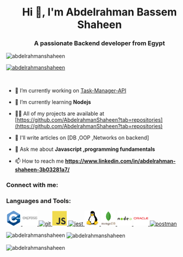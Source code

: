 <h1 align="center">Hi 👋, I'm Abdelrahman Bassem Shaheen</h1>
<h3 align="center">A passionate Backend developer from Egypt</h3>

<p align="left"> <img src="https://komarev.com/ghpvc/?username=abdelrahmanshaheen&label=Profile%20views&color=0e75b6&style=flat" alt="abdelrahmanshaheen" /> </p>

<p align="left"> <a href="https://github.com/ryo-ma/github-profile-trophy"><img src="https://github-profile-trophy.vercel.app/?username=abdelrahmanshaheen" alt="abdelrahmanshaheen" /></a> </p>

<p align="left"> <a href="https://twitter.com/" target="blank"><img src="https://img.shields.io/twitter/follow/?logo=twitter&style=for-the-badge" alt="" /></a> </p>

- 🔭 I’m currently working on [Task-Manager-API](https://github.com/AbdelrahmanShaheen/task-manager-api)

- 🌱 I’m currently learning **Nodejs**

- 👨‍💻 All of my projects are available at [https://github.com/AbdelrahmanShaheen?tab=repositories](https://github.com/AbdelrahmanShaheen?tab=repositories)

- 📝 I'll write articles on [DB ,OOP ,Networks on backend]

- 💬 Ask me about **Javascript ,programming fundamentals**

- 📫 How to reach me **https://www.linkedin.com/in/abdelrahman-shaheen-3b03281a7/**

<h3 align="left">Connect with me:</h3>
<p align="left">
</p>

<h3 align="left">Languages and Tools:</h3>
<p align="left"> <a href="https://www.w3schools.com/cpp/" target="_blank" rel="noreferrer"> <img src="https://raw.githubusercontent.com/devicons/devicon/master/icons/cplusplus/cplusplus-original.svg" alt="cplusplus" width="40" height="40"/> </a> <a href="https://expressjs.com" target="_blank" rel="noreferrer"> <img src="https://raw.githubusercontent.com/devicons/devicon/master/icons/express/express-original-wordmark.svg" alt="express" width="40" height="40"/> </a> <a href="https://git-scm.com/" target="_blank" rel="noreferrer"> <img src="https://www.vectorlogo.zone/logos/git-scm/git-scm-icon.svg" alt="git" width="40" height="40"/> </a> <a href="https://developer.mozilla.org/en-US/docs/Web/JavaScript" target="_blank" rel="noreferrer"> <img src="https://raw.githubusercontent.com/devicons/devicon/master/icons/javascript/javascript-original.svg" alt="javascript" width="40" height="40"/> </a> <a href="https://jestjs.io" target="_blank" rel="noreferrer"> <img src="https://www.vectorlogo.zone/logos/jestjsio/jestjsio-icon.svg" alt="jest" width="40" height="40"/> </a> <a href="https://www.linux.org/" target="_blank" rel="noreferrer"> <img src="https://raw.githubusercontent.com/devicons/devicon/master/icons/linux/linux-original.svg" alt="linux" width="40" height="40"/> </a> <a href="https://www.mongodb.com/" target="_blank" rel="noreferrer"> <img src="https://raw.githubusercontent.com/devicons/devicon/master/icons/mongodb/mongodb-original-wordmark.svg" alt="mongodb" width="40" height="40"/> </a> <a href="https://nodejs.org" target="_blank" rel="noreferrer"> <img src="https://raw.githubusercontent.com/devicons/devicon/master/icons/nodejs/nodejs-original-wordmark.svg" alt="nodejs" width="40" height="40"/> </a> <a href="https://www.oracle.com/" target="_blank" rel="noreferrer"> <img src="https://raw.githubusercontent.com/devicons/devicon/master/icons/oracle/oracle-original.svg" alt="oracle" width="40" height="40"/> </a> <a href="https://postman.com" target="_blank" rel="noreferrer"> <img src="https://www.vectorlogo.zone/logos/getpostman/getpostman-icon.svg" alt="postman" width="40" height="40"/> </a> </p>

<p><img align="left" src="https://github-readme-stats.vercel.app/api/top-langs?username=abdelrahmanshaheen&show_icons=true&locale=en&layout=compact" alt="abdelrahmanshaheen" /></p>

<p>&nbsp;<img align="center" src="https://github-readme-stats.vercel.app/api?username=abdelrahmanshaheen&show_icons=true&locale=en" alt="abdelrahmanshaheen" /></p>

<p><img align="center" src="https://github-readme-streak-stats.herokuapp.com/?user=abdelrahmanshaheen&" alt="abdelrahmanshaheen" /></p>
